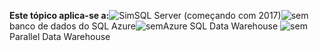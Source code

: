<Token>**Este tópico aplica-se a:**![Sim](media/yes.png)SQL Server (começando com 2017)![sem](media/no.png)banco de dados do SQL Azure![sem](media/no.png)Azure SQL Data Warehouse ![sem](media/no.png)Parallel Data Warehouse</Token>

